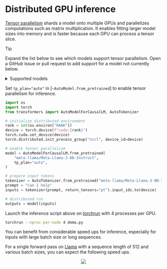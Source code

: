 <!--Copyright 2024 The HuggingFace Team. All rights reserved.

Licensed under the Apache License, Version 2.0 (the "License"); you may not use this file except in compliance with
the License. You may obtain a copy of the License at

http://www.apache.org/licenses/LICENSE-2.0

Unless required by applicable law or agreed to in writing, software distributed under the License is distributed on
an "AS IS" BASIS, WITHOUT WARRANTIES OR CONDITIONS OF ANY KIND, either express or implied. See the License for the

⚠️ Note that this file is in Markdown but contain specific syntax for our doc-builder (similar to MDX) that may not be
rendered properly in your Markdown viewer.

-->

# Distributed GPU inference

[Tensor parallelism](./perf_train_gpu_many#tensor-parallelism) shards a model onto multiple GPUs and parallelizes computations such as matrix multiplication. It enables fitting larger model sizes into memory and is faster because each GPU can process a tensor slice.

> [!TIP]
> Expand the list below to see which models support tensor parallelism. Open a GitHub issue or pull request to add support for a model not currently below.

<details>
<summary>Supported models</summary>

* [Cohere](./model_doc/cohere) and [Cohere 2](./model_doc/cohere2)
* [Gemma](./model_doc/gemma) and [Gemma 2](./model_doc/gemma2)
* [GLM](./model_doc/glm)
* [Granite](./model_doc/granite)
* [Llama](./model_doc/llama)
* [Mistral](./model_doc/mistral)
* [Mixtral](./model_doc/mixtral)
* [OLMo](./model_doc/olmo) and [OLMo2](./model_doc/olmo2)
* [Phi](./model_doc/phi) and [Phi-3](./model_doc/phi3)
* [Qwen2](./model_doc/qwen2), [Qwen2Moe](./model_doc/qwen2_moe), and [Qwen2-VL](./model_doc/qwen2_5_vl)
* [Starcoder2](./model_doc/starcoder2)

</details>

Set `tp_plan="auto"` in [`~AutoModel.from_pretrained`] to enable tensor parallelism for inference.

```py
import os
import torch
from transformers import AutoModelForCausalLM, AutoTokenizer

# initialize distributed environment
rank = int(os.environ["RANK"])
device = torch.device(f"cuda:{rank}")
torch.cuda.set_device(device)
torch.distributed.init_process_group("nccl", device_id=device)

# enable tensor parallelism
model = AutoModelForCausalLM.from_pretrained(
    "meta-llama/Meta-Llama-3-8B-Instruct",
    tp_plan="auto",
)

# prepare input tokens
tokenizer = AutoTokenizer.from_pretrained("meta-llama/Meta-Llama-3-8B-Instruct")
prompt = "Can I help"
inputs = tokenizer(prompt, return_tensors="pt").input_ids.to(device)

# distributed run
outputs = model(inputs)
```

Launch the inference script above on [torchrun](https://pytorch.org/docs/stable/elastic/run.html) with 4 processes per GPU.

```bash
torchrun --nproc-per-node 4 demo.py
```

You can benefit from considerable speed ups for inference, especially for inputs with large batch size or long sequences.

For a single forward pass on [Llama](./model_doc/llama) with a sequence length of 512 and various batch sizes, you can expect the following speed ups.

<div style="text-align: center">
<img src="https://huggingface.co/datasets/huggingface/documentation-images/resolve/main/transformers/Meta-Llama-3-8B-Instruct%2C%20seqlen%20%3D%20512%2C%20python%2C%20w_%20compile.png">
</div>
